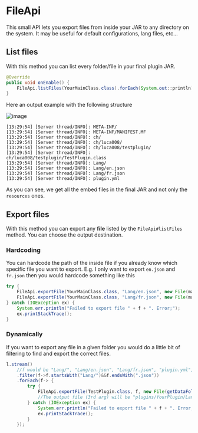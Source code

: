 # FileApi
This small API lets you export files from inside your JAR to any directory on the system. It may be useful for default configurations, lang files, etc...

## List files
With this method you can list every folder/file in your final plugin JAR.
```java
@Override
public void onEnable() {
    FileApi.listFiles(YourMainClass.class).forEach(System.out::println);
}
```
Here an output example with the following structure

![image](https://github.com/Lucaa8/SpigotApi/assets/47627900/7ddd9671-b736-4000-87d1-afd58ec5615a)


```
[13:29:54] [Server thread/INFO]: META-INF/
[13:29:54] [Server thread/INFO]: META-INF/MANIFEST.MF
[13:29:54] [Server thread/INFO]: ch/
[13:29:54] [Server thread/INFO]: ch/luca008/
[13:29:54] [Server thread/INFO]: ch/luca008/testplugin/
[13:29:54] [Server thread/INFO]: ch/luca008/testplugin/TestPlugin.class
[13:29:54] [Server thread/INFO]: Lang/
[13:29:54] [Server thread/INFO]: Lang/en.json
[13:29:54] [Server thread/INFO]: Lang/fr.json
[13:29:54] [Server thread/INFO]: plugin.yml
```
As you can see, we get all the embed files in the final JAR and not only the `resources` ones.

## Export files
With this method you can export any **file** listed by the `FileApi#listFiles` method. You can choose the output destination.

### Hardcoding
You can hardcode the path of the inside file if you already know which specific file you want to export. E.g. I only want to export `en.json` and `fr.json` then you would hardcode something like this
```java
try {
    FileApi.exportFile(YourMainClass.class, "Lang/en.json", new File(mainInstance.getDataFolder(), "Lang/en.json"));
    FileApi.exportFile(YourMainClass.class, "Lang/fr.json", new File(mainInstance.getDataFolder(), "Lang/fr.json"));
} catch (IOException ex) {
    System.err.println("Failed to export file " + f + ". Error;");
    ex.printStackTrace();
}
```

### Dynamically
If you want to export any file in a given folder you would do a little bit of filtering to find and export the correct files.
```java
l.stream()
    //f would be "Lang/", "Lang/en.json", "Lang/fr.json", "plugin.yml", etc...
    .filter(f->f.startsWith("Lang/")&&f.endsWith(".json"))
    .forEach(f-> {
        try {
            FileApi.exportFile(TestPlugin.class, f, new File(getDataFolder(), f));
            //The output file (3rd arg) will be "plugins/YourPlugin/Lang/en.json" and "plugins/YourPlugin/Lang/fr.json"
        } catch (IOException ex) {
            System.err.println("Failed to export file " + f + ". Error;");
            ex.printStackTrace();
        }
    });
```
